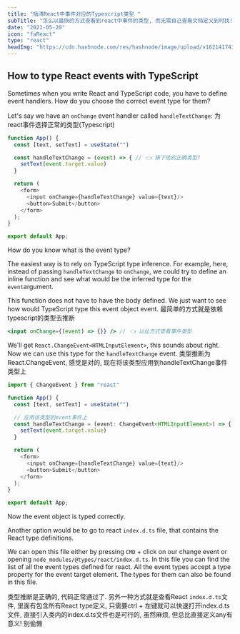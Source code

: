 ```yaml
---
title: "搞清React中事件对应的Typescript类型 "
subTitle: "怎么以最快的方式查看到react中事件的类型, 而无需自己查看文档定义到时找!"
date: "2021-05-20"
icon: "faReact"
type: "react"
headImg: "https://cdn.hashnode.com/res/hashnode/image/upload/v1621417436761/G2uzQUKA8.png?w=1600&h=840&fit=crop&crop=entropy&auto=compress"
---
```


## How to type React events with TypeScript

Sometimes when you write React and TypeScript code, you have to define event handlers. How do you choose the correct event type for them?

Let's say we have an `onChange` event handler called `handleTextChange`:
为react事件选择正常的类型(Typescript)

```typescript
function App() {
  const [text, setText] = useState("")

  const handleTextChange = (event) => { // 👈 猜下他的正确类型?
    setText(event.target.value)
  }

  return (
    <form>
      <input onChange={handleTextChange} value={text}/>
      <button>Submit</button>
    </form>
  );
}

export default App;
```

How do you know what is the event type?

The easiest way is to rely on TypeScript type inference. For example, here, instead of passing `handleTextChange` to `onChange`, we could try to define an inline function and see what would be the inferred type for the `event`argument.

This function does not have to have the body defined. We just want to see how would TypeScript type this event object event.
最简单的方式就是依赖typescript的类型去推断

```jsx
<input onChange={(event) => {}} /> // 👈 以此方式查看事件类型
```

We'll get `React.ChangeEvent<HTMLInputElement>`, this sounds about right. Now we can use this type for the `handleTextChange` event.
类型推断为React.ChangeEvent<HTMLInputElement>, 感觉是对的, 现在将该类型应用到handleTextChange事件类型上

```typescript
import { ChangeEvent } from "react"

function App() {
  const [text, setText] = useState("")

  // 应用该类型到event事件上
  const handleTextChange = (event: ChangeEvent<HTMLInputElement>) => {
    setText(event.target.value)
  }

  return (
    <form>
      <input onChange={handleTextChange} value={text}/>
      <button>Submit</button>
    </form>
  );
}

export default App;
```

Now the event object is typed correctly.

Another option would be to go to react `index.d.ts` file, that contains the React type definitions.

We can open this file either by pressing `CMD` + click on our change event or opening `node_modules/@types/react/index.d.ts`. In this file you can find the list of all the event types defined for react. All the event types accept a type property for the event target element. The types for them can also be found in this file.

类型推断是正确的, 代码正常通过了.
另外一种方式就是查看React `index.d.ts`文件, 里面有包含所有React type定义, 只需要ctrl + 左键就可以快速打开index.d.ts文件, 直接引入类内的index.d.ts文件也是可行的, 虽然麻烦, 但总比直接定义any有意义! 别偷懒